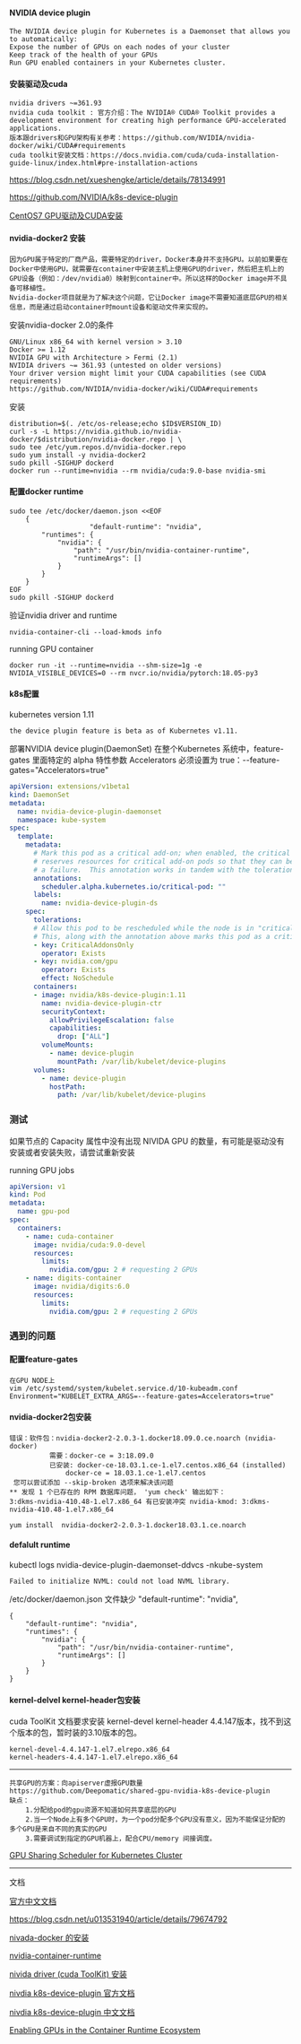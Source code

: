 #### NVIDIA device plugin

```
The NVIDIA device plugin for Kubernetes is a Daemonset that allows you to automatically:
Expose the number of GPUs on each nodes of your cluster
Keep track of the health of your GPUs
Run GPU enabled containers in your Kubernetes cluster.
```

#### 安装驱动及cuda

```
nvidia drivers ~=361.93
nvidia cuda toolkit : 官方介绍：The NVIDIA® CUDA® Toolkit provides a development environment for creating high performance GPU-accelerated applications. 
版本跟drivers和GPU架构有关参考：https://github.com/NVIDIA/nvidia-docker/wiki/CUDA#requirements
cuda toolkit安装文档：https://docs.nvidia.com/cuda/cuda-installation-guide-linux/index.html#pre-installation-actions
```

https://blog.csdn.net/xueshengke/article/details/78134991

https://github.com/NVIDIA/k8s-device-plugin

[CentOS7 GPU驱动及CUDA安装](https://wilhelmguo.cn/blog/post/william/Centos-7-安装-Nvidia-GPU-驱动及-CUDA)

#### nvidia-docker2 安装

```
因为GPU属于特定的厂商产品，需要特定的driver，Docker本身并不支持GPU。以前如果要在Docker中使用GPU，就需要在container中安装主机上使用GPU的driver，然后把主机上的GPU设备（例如：/dev/nvidia0）映射到container中。所以这样的Docker image并不具备可移植性。
Nvidia-docker项目就是为了解决这个问题，它让Docker image不需要知道底层GPU的相关信息，而是通过启动container时mount设备和驱动文件来实现的。
```

安装nvidia-docker 2.0的条件

```
GNU/Linux x86_64 with kernel version > 3.10
Docker >= 1.12
NVIDIA GPU with Architecture > Fermi (2.1)
NVIDIA drivers ~= 361.93 (untested on older versions)
Your driver version might limit your CUDA capabilities (see CUDA requirements)
https://github.com/NVIDIA/nvidia-docker/wiki/CUDA#requirements
```

安装

```shell
distribution=$(. /etc/os-release;echo $ID$VERSION_ID)
curl -s -L https://nvidia.github.io/nvidia-docker/$distribution/nvidia-docker.repo | \
sudo tee /etc/yum.repos.d/nvidia-docker.repo
sudo yum install -y nvidia-docker2
sudo pkill -SIGHUP dockerd  
docker run --runtime=nvidia --rm nvidia/cuda:9.0-base nvidia-smi
```

#### 配置docker runtime

```shell
sudo tee /etc/docker/daemon.json <<EOF
	{
                    "default-runtime": "nvidia",  
		"runtimes": {
			"nvidia": {
				"path": "/usr/bin/nvidia-container-runtime",
				"runtimeArgs": []
			}
		}
	}
EOF
sudo pkill -SIGHUP dockerd
```

验证nvidia driver and runtime

```shell
nvidia-container-cli --load-kmods info
```

running GPU container

```shell
docker run -it --runtime=nvidia --shm-size=1g -e NVIDIA_VISIBLE_DEVICES=0 --rm nvcr.io/nvidia/pytorch:18.05-py3
```

#### k8s配置

kubernetes version 1.11

```
the device plugin feature is beta as of Kubernetes v1.11.
```


部署NVIDIA device plugin(DaemonSet) 在整个Kubernetes 系统中，feature-gates 里面特定的 alpha 特性参数 Accelerators 必须设置为 true：--feature-gates="Accelerators=true"

```yaml
apiVersion: extensions/v1beta1
kind: DaemonSet
metadata:
  name: nvidia-device-plugin-daemonset
  namespace: kube-system
spec:
  template:
    metadata:
      # Mark this pod as a critical add-on; when enabled, the critical add-on scheduler
      # reserves resources for critical add-on pods so that they can be rescheduled after
      # a failure.  This annotation works in tandem with the toleration below.
      annotations:
        scheduler.alpha.kubernetes.io/critical-pod: ""
      labels:
        name: nvidia-device-plugin-ds
    spec:
      tolerations:
      # Allow this pod to be rescheduled while the node is in "critical add-ons only" mode.
      # This, along with the annotation above marks this pod as a critical add-on.
      - key: CriticalAddonsOnly
        operator: Exists
      - key: nvidia.com/gpu
        operator: Exists
        effect: NoSchedule
      containers:
      - image: nvidia/k8s-device-plugin:1.11
        name: nvidia-device-plugin-ctr
        securityContext:
          allowPrivilegeEscalation: false
          capabilities:
            drop: ["ALL"]
        volumeMounts:
          - name: device-plugin
            mountPath: /var/lib/kubelet/device-plugins
      volumes:
        - name: device-plugin
          hostPath:
            path: /var/lib/kubelet/device-plugins
```

### 测试

如果节点的 Capacity 属性中没有出现 NIVIDA GPU 的数量，有可能是驱动没有安装或者安装失败，请尝试重新安装

running GPU jobs

```yaml
apiVersion: v1
kind: Pod
metadata:
  name: gpu-pod
spec:
  containers:
    - name: cuda-container
      image: nvidia/cuda:9.0-devel
      resources:
        limits:
          nvidia.com/gpu: 2 # requesting 2 GPUs
    - name: digits-container
      image: nvidia/digits:6.0
      resources:
        limits:
          nvidia.com/gpu: 2 # requesting 2 GPUs
```



### 遇到的问题

#### 配置feature-gates

```
在GPU NODE上
vim /etc/systemd/system/kubelet.service.d/10-kubeadm.conf
Environment="KUBELET_EXTRA_ARGS=--feature-gates=Accelerators=true"
```

#### nvidia-docker2包安装

```
错误：软件包：nvidia-docker2-2.0.3-1.docker18.09.0.ce.noarch (nvidia-docker)
          需要：docker-ce = 3:18.09.0
          已安装: docker-ce-18.03.1.ce-1.el7.centos.x86_64 (installed)
              docker-ce = 18.03.1.ce-1.el7.centos
 您可以尝试添加 --skip-broken 选项来解决该问题
** 发现 1 个已存在的 RPM 数据库问题， 'yum check' 输出如下：
3:dkms-nvidia-410.48-1.el7.x86_64 有已安装冲突 nvidia-kmod: 3:dkms-nvidia-410.48-1.el7.x86_64

yum install  nvidia-docker2-2.0.3-1.docker18.03.1.ce.noarch
```

#### defalult runtime

kubectl logs nvidia-device-plugin-daemonset-ddvcs -nkube-system

```
Failed to initialize NVML: could not load NVML library.
```

/etc/docker/daemon.json 文件缺少 "default-runtime": "nvidia",

```
{
    "default-runtime": "nvidia",
    "runtimes": {
        "nvidia": {
            "path": "/usr/bin/nvidia-container-runtime",
            "runtimeArgs": []
        }
    }
}
```

#### kernel-delvel kernel-header包安装

cuda ToolKit 文档要求安装 kernel-devel kernel-header 4.4.147版本，找不到这个版本的包，暂时装的3.10版本的包。

```
kernel-devel-4.4.147-1.el7.elrepo.x86_64 
kernel-headers-4.4.147-1.el7.elrepo.x86_64
```

---

```
共享GPU的方案：向apiserver虚报GPU数量
https://github.com/Deepomatic/shared-gpu-nvidia-k8s-device-plugin
缺点：
	1.分配给pod的gpu资源不知道如何共享底层的GPU 
	2.当一个Node上有多个GPU时，为一个pod分配多个GPU没有意义，因为不能保证分配的多个GPU是来自不同的真实的GPU
	3.需要调试到指定的GPU机器上，配合CPU/memory 间接调度。
```

[GPU Sharing Scheduler for Kubernetes Cluster](https://github.com/AliyunContainerService/gpushare-scheduler-extender)

---

文档

[官方中文文档](https://kubernetes.io/zh/docs/tasks/manage-gpus/scheduling-gpus/)

https://blog.csdn.net/u013531940/article/details/79674792

[nivada-docker 的安装](https://github.com/NVIDIA/nvidia-docker)

[nvidia-container-runtime](https://github.com/nvidia/nvidia-container-runtime#docker-engine-setup)

[nivida driver (cuda ToolKit) 安装](https://docs.nvidia.com/cuda/cuda-installation-guide-linux/index.html#redhat-installation)

[nivdia k8s-device-plugin 官方文档](https://github.com/NVIDIA/k8s-device-plugin#prerequisites)

[nivdia k8s-device-plugin 中文文档](https://my.oschina.net/jxcdwangtao/blog/1793656)

[Enabling GPUs in the Container Runtime Ecosystem](https://devblogs.nvidia.com/gpu-containers-runtime/)

